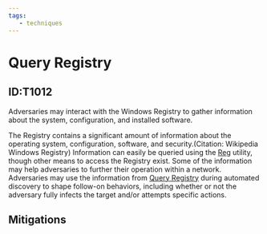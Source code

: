 ```yaml
---
tags:
   - techniques
---
```

# Query Registry
## ID:T1012
Adversaries may interact with the Windows Registry to gather information about the system, configuration, and installed software.

The Registry contains a significant amount of information about the operating system, configuration, software, and security.(Citation: Wikipedia Windows Registry) Information can easily be queried using the [Reg](software/S0075) utility, though other means to access the Registry exist. Some of the information may help adversaries to further their operation within a network. Adversaries may use the information from [Query Registry](techniques/T1012) during automated discovery to shape follow-on behaviors, including whether or not the adversary fully infects the target and/or attempts specific actions.
## Mitigations
